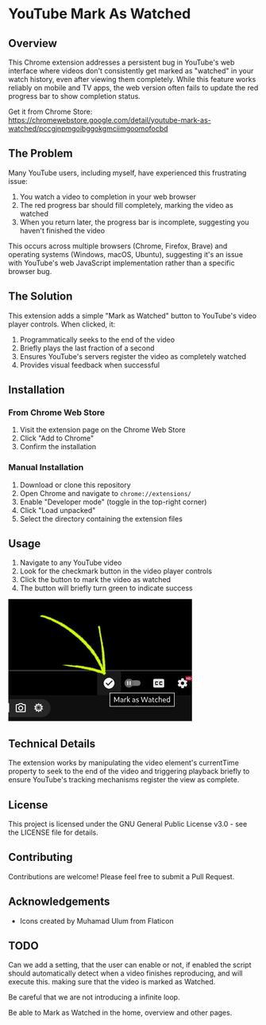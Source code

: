 # YouTube Mark As Watched

## Overview

This Chrome extension addresses a persistent bug in YouTube's web interface where videos don't consistently get marked as "watched" in your watch history, even after viewing them completely. While this feature works reliably on mobile and TV apps, the web version often fails to update the red progress bar to show completion status.

Get it from Chrome Store: 
https://chromewebstore.google.com/detail/youtube-mark-as-watched/pccgjnpmgoibggokgmciimgoomofocbd

## The Problem

Many YouTube users, including myself, have experienced this frustrating issue:
1. You watch a video to completion in your web browser
2. The red progress bar should fill completely, marking the video as watched
3. When you return later, the progress bar is incomplete, suggesting you haven't finished the video

This occurs across multiple browsers (Chrome, Firefox, Brave) and operating systems (Windows, macOS, Ubuntu), suggesting it's an issue with YouTube's web JavaScript implementation rather than a specific browser bug.

## The Solution

This extension adds a simple "Mark as Watched" button to YouTube's video player controls. When clicked, it:
1. Programmatically seeks to the end of the video
2. Briefly plays the last fraction of a second
3. Ensures YouTube's servers register the video as completely watched
4. Provides visual feedback when successful

## Installation

### From Chrome Web Store
1. Visit the extension page on the Chrome Web Store
2. Click "Add to Chrome"
3. Confirm the installation

### Manual Installation
1. Download or clone this repository
2. Open Chrome and navigate to `chrome://extensions/`
3. Enable "Developer mode" (toggle in the top-right corner)
4. Click "Load unpacked"
5. Select the directory containing the extension files

## Usage

1. Navigate to any YouTube video
2. Look for the checkmark button in the video player controls
3. Click the button to mark the video as watched
4. The button will briefly turn green to indicate success

![element location](icons/button-location.jpg?raw=true "button location")

## Technical Details

The extension works by manipulating the video element's currentTime property to seek to the end of the video and triggering playback briefly to ensure YouTube's tracking mechanisms register the view as complete.

## License

This project is licensed under the GNU General Public License v3.0 - see the LICENSE file for details.

## Contributing

Contributions are welcome! Please feel free to submit a Pull Request.

## Acknowledgements

- Icons created by Muhamad Ulum from Flaticon

## TODO
Can we add a setting, that the user can enable or not, if enabled the script should automatically 
detect when a video finishes reproducing, and will execute this. making sure that the video is marked as Watched.

Be careful that we are not introducing a infinite loop.

Be able to Mark as Watched in the home, overview and other pages.